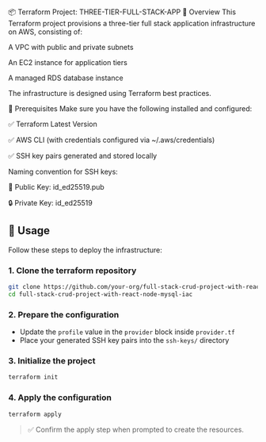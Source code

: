 📦 Terraform Project: THREE-TIER-FULL-STACK-APP
📝 Overview
This Terraform project provisions a three-tier full stack application infrastructure on AWS, consisting of:

A VPC with public and private subnets

An EC2 instance for application tiers

A managed RDS database instance

The infrastructure is designed using Terraform best practices.

🔧 Prerequisites
Make sure you have the following installed and configured:

✅ Terraform Latest Version

✅ AWS CLI (with credentials configured via ~/.aws/credentials)

✅ SSH key pairs generated and stored locally

Naming convention for SSH keys:

🔑 Public Key: id_ed25519.pub

🔒 Private Key: id_ed25519

## 🚀 Usage

Follow these steps to deploy the infrastructure:

### 1. Clone the terraform repository

```bash
git clone https://github.com/your-org/full-stack-crud-project-with-react-node-mysql-iac.git
cd full-stack-crud-project-with-react-node-mysql-iac
```

### 2. Prepare the configuration

- Update the `profile` value in the `provider` block inside `provider.tf`
- Place your generated SSH key pairs into the `ssh-keys/` directory

### 3. Initialize the project

```bash
terraform init
```

### 4. Apply the configuration

```bash
terraform apply
```

> ✅ Confirm the apply step when prompted to create the resources.